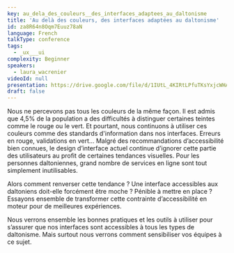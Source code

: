 ```yaml
---
key: au_dela_des_couleurs__des_interfaces_adaptees_au_daltonisme
title: 'Au delà des couleurs, des interfaces adaptées au daltonisme'
id: za8R64n8Oqm7Euuz78aN
language: French
talkType: conference
tags:
  - _ux___ui
complexity: Beginner
speakers:
  - laura_wacrenier
videoId: null
presentation: https://drive.google.com/file/d/1IUtL_4KIRtLPfuTKsYxjcWHAftXPXd6L/view
draft: false
---
```

Nous ne percevons pas tous les couleurs de la même façon. Il est admis que 4,5% de la population a des difficultés à distinguer certaines teintes comme le rouge ou le vert. Et pourtant, nous continuons à utiliser ces couleurs comme des standards d'information dans nos interfaces. Erreurs en rouge, validations en vert… Malgré des recommandations d’accessibilité bien connues, le design d’interface actuel continue d’ignorer cette partie des utilisateurs au profit de certaines tendances visuelles. Pour les personnes daltoniennes, grand nombre de services en ligne sont tout simplement inutilisables.

Alors comment renverser cette tendance ? Une interface accessibles aux daltoniens doit-elle forcément être moche ? Pénible à mettre en place ? Essayons ensemble de transformer cette contrainte d’accessibilité en moteur pour de meilleures expériences.

Nous verrons ensemble les bonnes pratiques et les outils à utiliser pour s’assurer que nos interfaces sont accessibles à tous les types de daltonisme. Mais surtout nous verrons comment sensibiliser vos équipes à ce sujet.